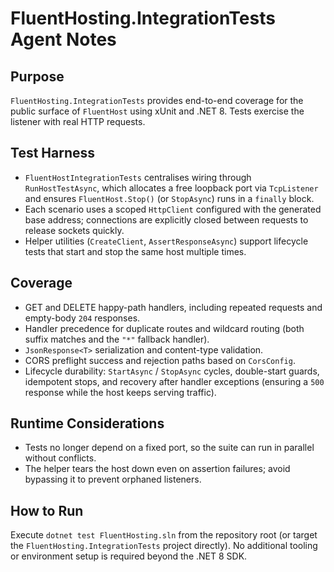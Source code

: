 # FluentHosting.IntegrationTests Agent Notes

## Purpose
`FluentHosting.IntegrationTests` provides end-to-end coverage for the public surface of `FluentHost` using xUnit and .NET 8. Tests exercise the listener with real HTTP requests.

## Test Harness
- `FluentHostIntegrationTests` centralises wiring through `RunHostTestAsync`, which allocates a free loopback port via `TcpListener` and ensures `FluentHost.Stop()` (or `StopAsync`) runs in a `finally` block.
- Each scenario uses a scoped `HttpClient` configured with the generated base address; connections are explicitly closed between requests to release sockets quickly.
- Helper utilities (`CreateClient`, `AssertResponseAsync`) support lifecycle tests that start and stop the same host multiple times.

## Coverage
- GET and DELETE happy-path handlers, including repeated requests and empty-body `204` responses.
- Handler precedence for duplicate routes and wildcard routing (both suffix matches and the `"*"` fallback handler).
- `JsonResponse<T>` serialization and content-type validation.
- CORS preflight success and rejection paths based on `CorsConfig`.
- Lifecycle durability: `StartAsync` / `StopAsync` cycles, double-start guards, idempotent stops, and recovery after handler exceptions (ensuring a `500` response while the host keeps serving traffic).

## Runtime Considerations
- Tests no longer depend on a fixed port, so the suite can run in parallel without conflicts.
- The helper tears the host down even on assertion failures; avoid bypassing it to prevent orphaned listeners.

## How to Run
Execute `dotnet test FluentHosting.sln` from the repository root (or target the `FluentHosting.IntegrationTests` project directly). No additional tooling or environment setup is required beyond the .NET 8 SDK.
